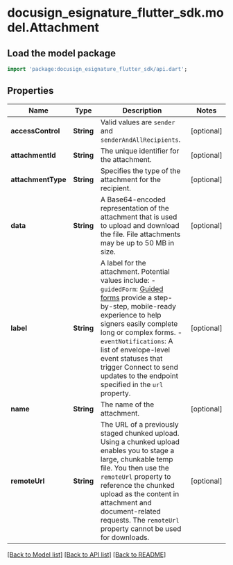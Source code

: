 # docusign_esignature_flutter_sdk.model.Attachment

## Load the model package
```dart
import 'package:docusign_esignature_flutter_sdk/api.dart';
```

## Properties
Name | Type | Description | Notes
------------ | ------------- | ------------- | -------------
**accessControl** | **String** | Valid values are `sender` and `senderAndAllRecipients`. | [optional] 
**attachmentId** | **String** | The unique identifier for the attachment. | [optional] 
**attachmentType** | **String** | Specifies the type of the attachment for the recipient. | [optional] 
**data** | **String** | A Base64-encoded representation of the attachment that is used to upload and download the file. File attachments may be up to 50 MB in size. | [optional] 
**label** | **String** | A label for the attachment. Potential values include:   - `guidedForm`: [Guided forms](https://www.docusign.com/products/guided-forms) provide a step-by-step, mobile-ready experience to help signers easily complete long or complex forms. - `eventNotifications`: A list of envelope-level event statuses that trigger Connect to send updates to the endpoint specified in the `url` property.   | [optional] 
**name** | **String** | The name of the attachment. | [optional] 
**remoteUrl** | **String** | The URL of a previously staged chunked upload. Using a chunked upload enables you to stage a large, chunkable temp file. You then use the `remoteUrl` property to reference the chunked upload as the content in attachment and document-related requests. The `remoteUrl` property cannot be used for downloads. | [optional] 

[[Back to Model list]](../README.md#documentation-for-models) [[Back to API list]](../README.md#documentation-for-api-endpoints) [[Back to README]](../README.md)


